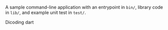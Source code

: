 A sample command-line application with an entrypoint in `bin/`, library code
in `lib/`, and example unit test in `test/`.

Dicoding dart
